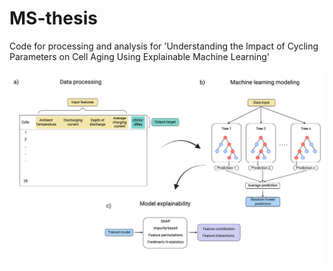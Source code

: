 # MS-thesis
Code for processing and analysis for 'Understanding the Impact of Cycling Parameters on Cell Aging Using Explainable Machine Learning'

![](method.png)
<p align="center">
</p>
